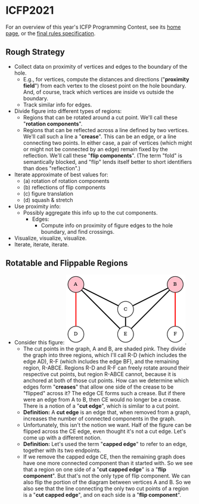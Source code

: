 # ICFP2021
For an overview of this year's ICFP Programming Contest, see its [home page](https://icfpcontest2021.github.io/), or the [final rules specification](https://icfpcontest2021.github.io/spec-v2.0.pdf).

## Rough Strategy
* Collect data on proximity of vertices and edges to the boundary of the hole.
  * E.g., for vertices, compute the distances and directions ("**proximity field**") from each vertex to the closest point on the hole boundary. And, of course, track which vertices are inside vs outside the boundary.
  * Track similar info for edges.
* Divide figure into different types of regions:
  * Regions that can be rotated around a cut point. We'll call these "**rotation components**".
  * Regions that can be reflected across a line defined by two vertices. We'll call such a line a "**crease**". This can be an edge, or a line connecting two points. In either case, a pair of vertices (which might or might not be connected by an edge) remain fixed by the reflection. We'll call these "**flip components**". (The term "fold" is semantically blocked, and "flip" lends itself better to short identifiers than does "reflection".)
* Iterate approximate of best values for:
  * (a) rotation of rotation components
  * (b) reflections of flip components
  * (c) figure translation
  * (d) squash & stretch
* Use proximity info:
  * Possibly aggregate this info up to the cut components.
    * Edges: 
      * Compute info on proximity of figure edges to the hole boundary, and find crossings.
* Visualize, visualize, visualize.
* Iterate, iterate, iterate.

## Rotatable and Flippable Regions
* Consider this figure: ![diagram of a labeled graph](images/pose_diagram.png).
  * The cut points in the graph, A and B, are shaded pink. They divide the graph into three regions, which I'll call R-D (which includes the edge AD), R-F (which includes the edge BF), and the remaining region, R-ABCE. Regions R-D and R-F can freely rotate around their respective cut points, but region R-ABCE cannot, because it is anchored at both of those cut points.
  How can we determine which edges form "**creases**" that allow one side of the crease to be "flipped" across it?
  The edge CE forms such a crease. But if there were an edge from A to B, then CE would no longer be a crease.
  There is a notion of a "**cut edge**", which is similar to a cut point.
  * **Definition:** A **cut edge** is an edge that, when removed from a graph, increases the number of connected components in the graph.
  * Unfortunately, this isn't the notion we want.
  Half of the figure can be flipped across the CE edge, even thought it's not a cut edge.
  Let's come up with a different notion.
  * **Definition:** Let's used the term "**capped edge**" to refer to an edge, together with its two endpoints.
  * If we remove the capped edge CE, then the remaining graph does have one more connected component than it started with.
  So we see that a region on one side of a "**cut capped edge**" is a "**flip component**".
  But that's not the only type of flip component. We can also flip the portion of the diagram between vertices A and B. So we also see that the line connecting the only two cut points of a region is a "**cut capped edge**", and on each side is a "**flip component**".
